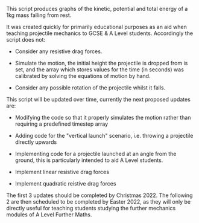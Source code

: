 This script produces graphs of the kinetic, potential and total energy of a 1kg mass falling from rest.

It was created quickly for primarily educational purposes as an aid when teaching projectile mechanics to GCSE & A Level students. Accordingly the script does not:

 - Consider any resistive drag forces.

 - Simulate the motion, the initial height the projectile is dropped from is set, and the array which stores values for the time (in seconds) was calibrated by solving the equations of motion by hand.

 - Consider any possible rotation of the projectile whilst it falls.


This script will be updated over time, currently the next proposed updates are:

 - Modifying the code so that it properly simulates the motion rather than requiring a predefined timestep array

 - Adding code for the "vertical launch" scenario, i.e. throwing a projectile directly upwards

 - Implementing code for a projectile launched at an angle from the ground, this is particularly intended to aid A Level students.

 - Implement linear resistive drag forces

 - Implement quadratic reistive drag forces

The first 3 updates should be completed by Christmas 2022. The following 2 are then scheduled to be completed by Easter 2022, as they will only be directly useful for teaching students studying the further mechanics modules of A Level Further Maths.

